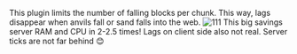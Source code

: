This plugin limits the number of falling blocks per chunk. This way, lags disappear when anvils fall or sand falls into the web.
![111](https://github.com/Tioplaya/PreventFallLite/assets/137718036/362d4f79-64db-4d38-acf6-c58c27be4919)
This big savings server RAM and CPU in 2-2.5 times! Lags on client side also not real. Server ticks are not far behind 😊
